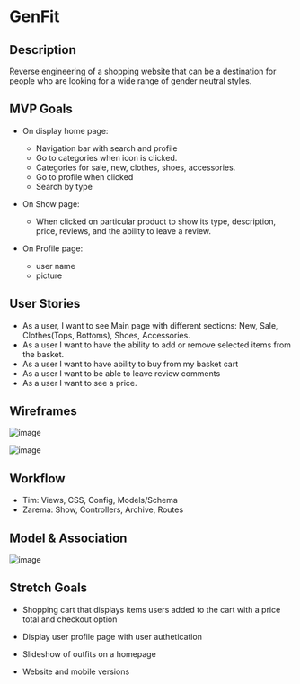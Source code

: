 # GenFit

## Description 
Reverse engineering of a  shopping website that can be a destination for people who are looking for a wide range of gender neutral styles. 

## MVP Goals
* On display home page:
  *  Navigation bar with search and profile
  *  Go to categories when icon is clicked.
  *  Categories for sale, new, clothes, shoes, accessories.
  *  Go to profile when clicked
  *  Search by type

* On Show page:
  * When clicked on particular product to show  its type, description, price, reviews, and the ability to leave a review.
* On Profile page:
  * user name
  * picture
 


## User Stories

* As a user, I want to see Main page with different sections: New, Sale, Clothes(Tops, Bottoms), Shoes, Accessories.
* As a user I want to have the ability to add or remove selected items from the basket.
* As a user I want to have ability to buy from my basket cart
* As a user I want  to be able to leave review comments
* As a user I want to see a price.



## Wireframes

![image](IMG-8482.jpg)

![image](IMG-8483.jpg)



## Workflow
* Tim: Views, CSS, Config, Models/Schema
* Zarema: Show, Controllers, Archive, Routes

## Model & Association

![image](IMG-8483.jpg)

## Stretch Goals

* Shopping cart that displays items users added to the cart with a price total and checkout option

* Display user profile page with user authetication

* Slideshow of outfits on a homepage 

* Website and mobile versions
